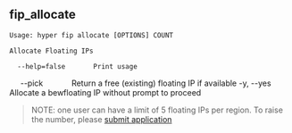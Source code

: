 ## fip_allocate

    Usage: hyper fip allocate [OPTIONS] COUNT

    Allocate Floating IPs
    
      --help=false       Print usage
      --pick             Return a free (existing) floating IP if available
      -y, --yes          Allocate a bewfloating IP without prompt to proceed
      
> NOTE: one user can have a limit of 5 floating IPs per region. To raise the number, please [submit application](https://hyper.sh/)
